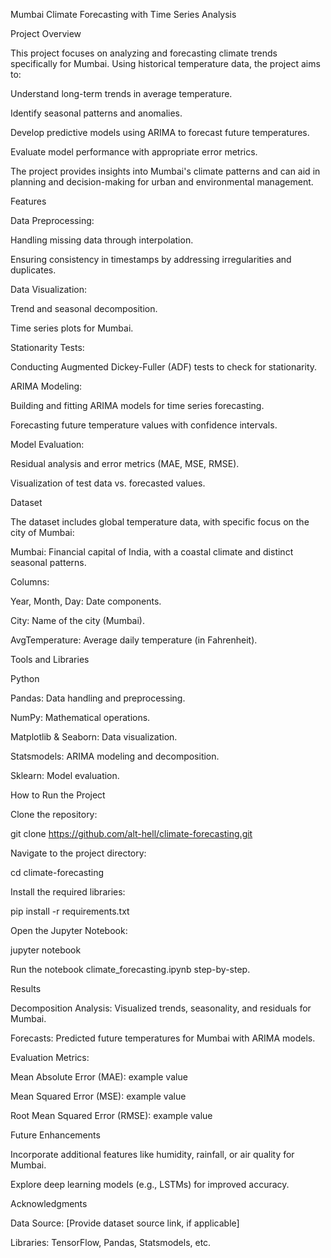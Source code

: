 Mumbai Climate Forecasting with Time Series Analysis

Project Overview

This project focuses on analyzing and forecasting climate trends specifically for Mumbai. Using historical temperature data, the project aims to:

Understand long-term trends in average temperature.

Identify seasonal patterns and anomalies.

Develop predictive models using ARIMA to forecast future temperatures.

Evaluate model performance with appropriate error metrics.

The project provides insights into Mumbai's climate patterns and can aid in planning and decision-making for urban and environmental management.

Features

Data Preprocessing:

Handling missing data through interpolation.

Ensuring consistency in timestamps by addressing irregularities and duplicates.

Data Visualization:

Trend and seasonal decomposition.

Time series plots for Mumbai.

Stationarity Tests:

Conducting Augmented Dickey-Fuller (ADF) tests to check for stationarity.

ARIMA Modeling:

Building and fitting ARIMA models for time series forecasting.

Forecasting future temperature values with confidence intervals.

Model Evaluation:

Residual analysis and error metrics (MAE, MSE, RMSE).

Visualization of test data vs. forecasted values.

Dataset

The dataset includes global temperature data, with specific focus on the city of Mumbai:

Mumbai: Financial capital of India, with a coastal climate and distinct seasonal patterns.

Columns:

Year, Month, Day: Date components.

City: Name of the city (Mumbai).

AvgTemperature: Average daily temperature (in Fahrenheit).

Tools and Libraries

Python

Pandas: Data handling and preprocessing.

NumPy: Mathematical operations.

Matplotlib & Seaborn: Data visualization.

Statsmodels: ARIMA modeling and decomposition.

Sklearn: Model evaluation.

How to Run the Project

Clone the repository:

git clone https://github.com/alt-hell/climate-forecasting.git

Navigate to the project directory:

cd climate-forecasting

Install the required libraries:

pip install -r requirements.txt

Open the Jupyter Notebook:

jupyter notebook

Run the notebook climate_forecasting.ipynb step-by-step.

Results

Decomposition Analysis: Visualized trends, seasonality, and residuals for Mumbai.

Forecasts: Predicted future temperatures for Mumbai with ARIMA models.

Evaluation Metrics:

Mean Absolute Error (MAE): example value

Mean Squared Error (MSE): example value

Root Mean Squared Error (RMSE): example value

Future Enhancements

Incorporate additional features like humidity, rainfall, or air quality for Mumbai.

Explore deep learning models (e.g., LSTMs) for improved accuracy.

Acknowledgments

Data Source: [Provide dataset source link, if applicable]

Libraries: TensorFlow, Pandas, Statsmodels, etc.

